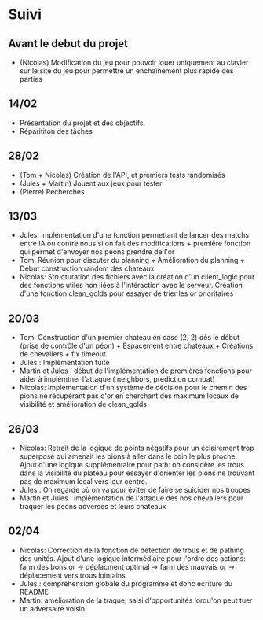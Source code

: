 # Suivi

## Avant le debut du projet

- (Nicolas) Modification du jeu pour pouvoir jouer uniquement au clavier sur le site du jeu pour permettre un enchaînement plus rapide des parties

## 14/02

- Présentation du projet et des objectifs.
- Réparititon des tâches

## 28/02

- (Tom + Nicolas) Création de l'API, et premiers tests randomisés
- (Jules + Martin) Jouent aux jeux pour tester
- (Pierre) Recherches

## 13/03

- Jules: implémentation d'une fonction permettant de lancer des matchs entre IA ou contre nous si on fait des modifications + première fonction qui permet d'envoyer nos peons prendre de l'or
- Tom: Réunion pour discuter du planning + Amélioration du planning + Début construction
  random des chateaux
- Nicolas: Structuration des fichiers avec la création d'un client_logic pour des fonctions utiles non liées à l'intéraction avec le serveur. Création d'une fonction clean_golds pour essayer de trier les or prioritaires

## 20/03

- Tom: Construction d'un premier chateau en case (2, 2) dès le début (prise de contrôle d'un péon) + Espacement entre chateaux + Créations de chevaliers + fix timeout
- Jules : Implémentation fuite
- Martin et Jules : début de l'implémentation de premières fonctions pour aider à implémtner l'attaque ( neighbors, prediction combat)
- Nicolas: Implémentation d'un système de décision pour le chemin des pions ne récupérant pas d'or en cherchant des maximum locaux de visibilité et amélioration de clean_golds

## 26/03

- Nicolas: Retrait de la logique de points négatifs pour un éclairement trop superposé qui amenait les pions à aller dans le coin le plus proche. Ajout d'une logique supplémentaire pour path: on considère les trous dans la visibilité du plateau pour essayer d'orienter les pions ne trouvant pas de maximum local vers leur centre.
- Jules : On regarde où on va pour éviter de faire se suicider nos troupes
- Martin et Jules : implémentation de l'attaque des nos chevaliers pour traquer les peons adverses et leurs chateaux

## 02/04

- Nicolas: Correction de la fonction de détection de trous et de pathing des unités. Ajout d'une logique intermédiaire pour l'ordre des actions: farm des bons or -> déplacment optimal -> farm des mauvais or -> déplacement vers trous lointains
- Jules : compréhension globale du programme et donc écriture du README
- Martin: amélioration de la traque, saisi d'opportunités lorqu'on peut tuer un adversaire voisin
